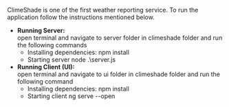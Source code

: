 ClimeShade is one of the first weather reporting service. 
To run the application follow the instructions mentioned below. 
* __Running Server:__  
open terminal and navigate to server folder in climeshade folder and run the following commands
    * Installing dependencies:
            npm install
    * Starting server
            node .\server.js
* __Running Client (UI):__  
open terminal and navigate to ui folder in climeshade folder and run the following command
    * Installing dependencies:
            npm install
    * Starting client
            ng serve --open
    